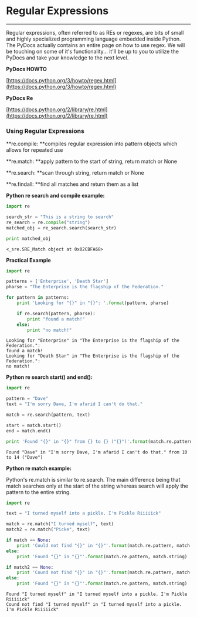 # Regular Expressions

---

Regular expressions, often referred to as REs or regexes, are bits of small and highly specialized programming language embedded inside Python. The PyDocs actually contains an entire page on how to use regex. We will be touching on some of it's functionality... it'll be up to you to utilize the PyDocs and take your knowledge to the next level.

**PyDocs HOWTO**

[https://docs.python.org/3/howto/regex.html](https://docs.python.org/3/howto/regex.html)

**PyDocs Re**

[https://docs.python.org/2/library/re.html](https://docs.python.org/2/library/re.html)

### Using Regular Expressions

**re.compile: **compiles regular expression into pattern objects which allows for repeated use

**re.match: **apply pattern to the start of string, return match or None

**re.search: **scan through string, return match or None

**re.findall: **find all matches and return them as a list

**Python re search and compile example:**

```py
import re

search_str = "This is a string to search"
re_search = re.compile("string")
matched_obj = re_search.search(search_str)

print matched_obj
```

```
<_sre.SRE_Match object at 0x02CBFA68>
```

**Practical Example**

```py
import re

patterns = ['Enterprise', 'Death Star']
pharse = "The Enterprise is the flagship of the Federation."

for pattern in patterns:
    print 'Looking for "{}" in "{}": '.format(pattern, pharse)

    if re.search(pattern, pharse):
        print "found a match!"
    else:
        print "no match!"
```

```
Looking for "Enterprise" in "The Enterprise is the flagship of the Federation.":
found a match!
Looking for "Death Star" in "The Enterprise is the flagship of the Federation.":
no match!
```

**Python re search start\(\) and end\(\):**

```py
import re

pattern = "Dave"
text = "I'm sorry Dave, I'm afarid I can't do that."

match = re.search(pattern, text)

start = match.start()
end = match.end()

print 'Found "{}" in "{}" from {} to {} ("{}")'.format(match.re.pattern, match.string, start, end, text[start:end])
```

```
Found "Dave" in "I'm sorry Dave, I'm afarid I can't do that." from 10 to 14 ("Dave")
```

**Python re match example:**

Python's re.match is similar to re.search. The main difference being that match searches only at the start of the string whereas search will apply the pattern to the entire string.

```py
import re

text = "I turned myself into a pickle. I'm Pickle Riiiiick"

match = re.match("I turned myself", text)
match2 = re.match("Picke", text)

if match == None:
    print 'Could not find "{}" in "{}"'.format(match.re.pattern, match.string)
else:
    print 'Found "{}" in "{}"'.format(match.re.pattern, match.string)

if match2 == None:
    print 'Cound not find "{}" in "{}"'.format(match.re.pattern, match.string)
else:
    print 'Found "{}" in "{}"'.format(match.re.pattern, match.string)
```

```
Found "I turned myself" in "I turned myself into a pickle. I'm Pickle Riiiiick"
Cound not find "I turned myself" in "I turned myself into a pickle. I'm Pickle Riiiiick"
```



